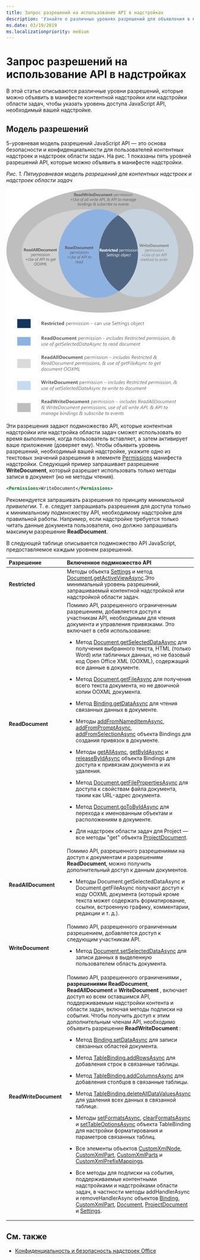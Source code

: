 ```yaml
---
title: Запрос разрешений на использование API в надстройках
description: 'Узнайте о различных уровнях разрешений для объявления в манифесте надстройки содержимого или области задач, чтобы указать уровень доступа к API JavaScript.'
ms.date: 03/19/2019
ms.localizationpriority: medium
---
```



# <a name="requesting-permissions-for-api-use-in-add-ins"></a>Запрос разрешений на использование API в надстройках

В этой статье описываются различные уровни разрешений, которые можно объявить в манифесте контентной надстройки или надстройки области задач, чтобы указать уровень доступа JavaScript API, необходимый вашей надстройке. 

## <a name="permissions-model"></a>Модель разрешений

5-уровневая модель разрешений JavaScript API — это основа безопасности и конфиденциальности для пользователей контентных надстроек и надстроек области задач. На рис. 1 показаны пять уровней разрешений API, которые можно объявить в манифесте надстройки.

*Рис. 1. Пятиуровневая модель разрешений для контентных надстроек и надстроек области задач*

![Уровни разрешений для приложений области задач.](../images/office15-app-sdk-task-pane-app-permission.png)

Эти разрешения задают подмножество API, которые контентная надстройки или надстройка области задач сможет использовать во время выполнения, когда пользователь вставляет, а затем активирует ваше приложение (доверяет ему). Чтобы объявить уровень разрешений, необходимый вашей надстройке, укажите одно из текстовых значений разрешения в элементе [Permissions](../reference/manifest/permissions.md) манифеста надстройки. Следующий пример запрашивает разрешение **WriteDocument**, который разрешает использовать только методы записи в документ (но не методы чтения).

```XML
<Permissions>WriteDocument</Permissions>
```

Рекомендуется запрашивать разрешения по принципу  _минимальной привилегии_. Т. е. следует запрашивать разрешения для доступа только к минимальному подмножеству API, необходимому надстройке для правильной работы. Например, если надстройке требуется только читать данные документа пользователя, оно должно запрашивать максимум разрешение **ReadDocument**.

В следующей таблице описывается подмножество API JavaScript, предоставляемое каждым уровнем разрешений.

|**Разрешение**|**Включенное подмножество API**|
|:-----|:-----|
|**Restricted**|Методы объекта [Settings](/javascript/api/office/office.settings) и метод [Document.getActiveViewAsync](/javascript/api/office/office.document#office-office-document-getactiveviewasync-member(1)).Это минимальный уровень разрешений, запрашиваемый контентной надстройкой или надстройкой области задач.|
|**ReadDocument**|Помимо API, разрешенного ограниченным разрешением, добавляется доступ к участникам API, необходимым для чтения документа и управления привязками. Это включает в себя использование:<br/><ul><li>Метод <a href="/javascript/api/office/office.document#getSelectedDataAsync_coercionType__options__callback_" target="_blank">Document.getSelectedDataAsync</a> для получения выбранного текста, HTML (только Word) или табличных данных, но не базовый код Open Office XML (OOXML), содержащий все данные в документе.</p></li><li><p>Метод <a href="/javascript/api/office/office.document#getFileAsync_fileType__options__callback_" target="_blank">Document.getFileAsync</a> для получения всего текста документа, но не двоичной копии OOXML документа.</p></li><li><p>Метод <a href="/javascript/api/office/office.binding#getDataAsync_options__callback_" target="_blank">Binding.getDataAsync</a> для чтения связанных данных в документе.</p></li><li><p>Методы <a href="/javascript/api/office/office.bindings#addFromNamedItemAsync_itemName__bindingType__options__callback_" target="_blank">addFromNamedItemAsync</a>, <a href="/javascript/api/office/office.bindings#addFromPromptAsync_bindingType__options__callback_" target="_blank">addFromPromptAsync</a>, <a href="/javascript/api/office/office.bindings#addFromSelectionAsync_bindingType__options__callback_" target="_blank">addFromSelectionAsync</a> объекта <span class="keyword">Bindings</span> для создания привязок в документе.</p></li><li><p>Методы <a href="/javascript/api/office/office.bindings#getAllAsync_options__callback_" target="_blank">getAllAsync</a>, <a href="/javascript/api/office/office.bindings#getByIdAsync_id__options__callback_" target="_blank">getByIdAsync</a> и <a href="/javascript/api/office/office.bindings#releaseByIdAsync_id__options__callback_" target="_blank">releaseByIdAsync</a> объекта <span class="keyword">Bindings</span> для доступа к привязкам документа и их удаления.</p></li><li><p>Метод <a href="/javascript/api/office/office.document#getFilePropertiesAsync_options__callback_" target="_blank">Document.getFilePropertiesAsync</a> для доступа к свойствам файла документа, таким как URL-адрес документа.</p></li><li><p>Метод <a href="/javascript/api/office/office.document#goToByIdAsync_id__goToType__options__callback_" target="_blank">Document.goToByIdAsync</a> для перехода к именованным объектам и расположениям в документе.</p></li><li><p>Для надстроек области задач для Project — все методы "get" объекта <a href="/javascript/api/office/office.document" target="_blank">ProjectDocument</a>. </p></li></ul>|
|**ReadAllDocument**|Помимо API, разрешенного разрешениями на  доступ к документам и разрешениям **ReadDocument**, можно получить дополнительный доступ к данным документов.<br/><ul><li><p>Методы <span class="keyword">Document.getSelectedDataAsync</span> и <span class="keyword">Document.getFileAsync</span> получают доступ к коду OOXML документа (который кроме текста может содержать форматирование, ссылки, встроенную графику, комментарии, редакции и т. д.).</p></li></ul>|
|**WriteDocument**|Помимо API, разрешенного ограниченным разрешением, добавляется доступ к следующим участникам API.<br/><ul><li><p>Метод <a href="/javascript/api/office/office.document#setSelectedDataAsync_data__options__callback_" target="_blank">Document.setSelectedDataAsync</a> для записи данных в выделенную пользователем область документа.</p></li></ul>|
|**ReadWriteDocument**|Помимо API, разрешенного ограничениями **,** **разрешениями ReadDocument**, **ReadAllDocument** и **WriteDocument** , включает доступ ко всем оставшимся API, поддерживаемым надстройки контента и области задач, включая методы подписки на события. Чтобы получить доступ к этим дополнительным членам API, необходимо объявить разрешение **ReadWriteDocument** :<br/><ul><li><p>Метод <a href="/javascript/api/office/office.binding#setDataAsync_data__options__callback_" target="_blank">Binding.setDataAsync</a> для записи связанных областей документа.</p></li><li><p>Метод <a href="/javascript/api/office/office.tablebinding#addRowsAsync_rows__options__callback_" target="_blank">TableBinding.addRowsAsync</a> для добавления строк в связанные таблицы.</p></li><li><p>Метод <a href="/javascript/api/office/office.tablebinding#addColumnsAsync_tableData__options__callback_" target="_blank">TableBinding.addColumnsAsync</a> для добавления столбцов в связанные таблицы.</p></li><li><p>Метод <a href="/javascript/api/office/office.tablebinding#deleteAllDataValuesAsync_options__callback_" target="_blank">TableBinding.deleteAllDataValuesAsync</a> для удаления всех данных в связанной таблице.</p></li><li><p>Методы <a href="/javascript/api/office/office.tablebinding#setFormatsAsync_cellFormat__options__callback_" target="_blank">setFormatsAsync</a>, <a href="/javascript/api/office/office.tablebinding#clearFormatsAsync_options__callback_" target="_blank">clearFormatsAsync</a> и <a href="/javascript/api/office/office.tablebinding#setTableOptionsAsync_tableOptions__options__callback_" target="_blank">setTableOptionsAsync</a> объекта <span class="keyword">TableBinding</span> для настройки форматирования и параметров связанных таблиц.</p></li><li><p>Все элементы объектов <a href="/javascript/api/office/office.customxmlnode" target="_blank">CustomXmlNode</a>, <a href="/javascript/api/office/office.customxmlpart" target="_blank">CustomXmlPart</a>, <a href="/javascript/api/office/office.customxmlparts" target="_blank">CustomXmlParts</a> и <a href="/javascript/api/office/office.customxmlprefixmappings" target="_blank">CustomXmlPrefixMappings</a>.</p></li><li><p>Все методы для подписки на события, поддерживаемые контентными надстройками и надстройками области задач, в частности методы <span class="keyword">addHandlerAsync</span> и <span class="keyword">removeHandlerAsync</span> объектов <a href="/javascript/api/office/office.binding" target="_blank">Binding</a>, <a href="/javascript/api/office/office.customxmlpart" target="_blank">CustomXmlPart</a>, <a href="/javascript/api/office/office.document" target="_blank">Document</a>, <a href="/javascript/api/office/office.document" target="_blank">ProjectDocument</a> и <a href="/javascript/api/office/office.document#settings" target="_blank">Settings</a>.</p></li></ul>|

## <a name="see-also"></a>См. также

- [Конфиденциальность и безопасность надстроек Office](../concepts/privacy-and-security.md)
